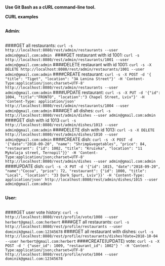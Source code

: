 **Use Git Bash as a cURL command-line tool.**


**CURL examples**


##
**Admin**:
##

####GET all restaurants:
 `curl -s http://localhost:8080/rest/admin/restaurants --user admin@gmail.com:admin `
 ####GET restaurant with id 1001:
 `curl -s http://localhost:8080/rest/admin/restaurants/1001 --user admin@gmail.com:admin`
 ####DELETE restaurant with id 1001:
 `curl -s -X DELETE http://localhost:8080/rest/admin/restaurants/1001 --user admin@gmail.com:admin`
 ####CREATE restaurant:
 `curl -s -X POST -d '{ "title": "Tiget", "location": "3A Lenina Street"}' -H 'Content-Type:application/json;charset=UTF-8' http://localhost:8080/rest/admin/restaurants --user admin@gmail.com:admin`
 ####UPDATE restaurant:
`curl -s -X PUT -d '{"id": 1004, "title":"FRONTO", "location":"3 Chapel Street, Lviv"}' -H 'Content-Type: application/json' http://localhost:8080/rest/admin/restaurants/1004 --user admin@gmail.com:admin`
####GET all dishes:
`curl -s http://localhost:8080/rest/admin/dishes --user admin@gmail.com:admin`
####GET dish with id 1013
`curl -s http://localhost:8080/rest/admin/dishes/1013 --user admin@gmail.com:admin`
####DELETE dish with id 1013:
 `curl -s -X DELETE http://localhost:8080/rest/admin/dishes/1010 --user admin@gmail.com:admin`
####CREATE dish: 
`curl -s -X POST -d '{"date":"2018-09-20", "name": "Shrimp&vegetables", "price": 84, "restaurant": {"id": 1002, "title": "Kruivka", "location": "11 Mykolaja street, Ternopil"}}' -H 'Content-Type:application/json;charset=UTF-8' http://localhost:8080/rest/admin/dishes --user admin@gmail.com:admin`
####UPDATE dish: 
`curl -s -X PUT -d '{"id": 1015, "date":"2018-09-20", "name":"Cocoa", "price": 72, "restaurant": {"id": 1000, "title": "Local", "location": "33 Dark Spurt, Lviv"}}' -H 'Content-Type: application/json' http://localhost:8080/rest/admin/dishes/1015 --user admin@gmail.com:admin`
##
**User:**
##
####GET user vote history:
`curl -s http://localhost:8080/rest/profile/vote/1008 --user herbert@gmail.com:herbert`
####GET all restaurants:
`curl -s http://localhost:8080/rest/profile/restaurants --user dominik@gmail.com:12345678`
####GET all restaurant with dishes:
`curl -s http://localhost:8080/rest/profile/restaurants/dishes?date=2018-10-04 --user herbert@gmail.com:herbert`
####CREATE(UPDATE) vote:
`curl -s -X POST -d ' {"user_id": 1009, "restaurant_id": 1002"} ' -H 'Content-Type:application/json;charset=UTF-8' http://localhost:8080/rest/profile/vote/1004 --user dominik@gmail.com:12345678`
